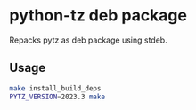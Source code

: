 # python-tz deb package

Repacks pytz as deb package using stdeb.

## Usage

```bash
make install_build_deps
PYTZ_VERSION=2023.3 make
```
